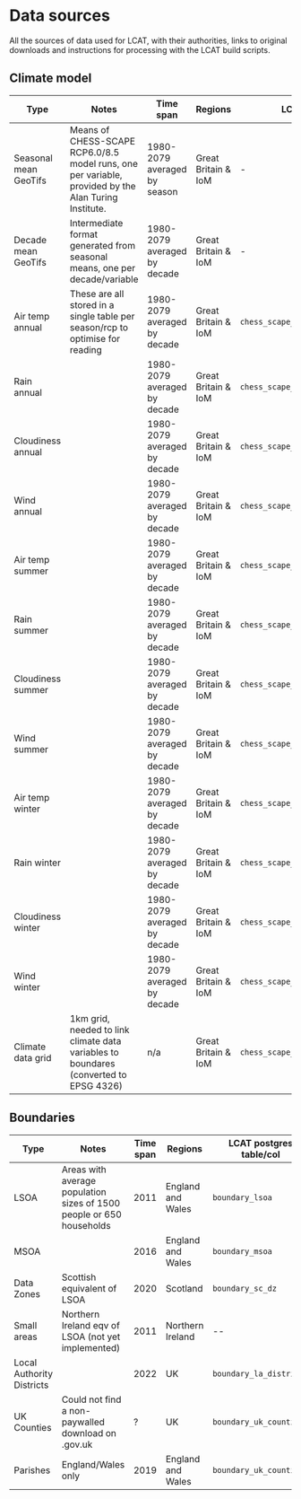 # Data sources

All the sources of data used for LCAT, with their authorities, links to original downloads and instructions for processing with the LCAT build scripts.

## Climate model

| Type              | Notes                                                                   |  Time span                   | Regions             | LCAT postgres table/col                   | Original Format | Coordinate system | Source URL | Authority                  |
|-------------------|-------------------------------------------------------------------------|------------------------------|---------------------|------------------------------------------|-----------------|-------------------|------------|----------------------------|
| Seasonal mean GeoTifs | Means of CHESS-SCAPE RCP6.0/8.5 model runs, one per variable, provided by the Alan Turing Institute. | 1980-2079 averaged by season | Great Britain & IoM | -                                         | GeoTiff         | EPSG 9001         | -          | https://uk-scape.ceh.ac.uk |  
| Decade mean GeoTifs | Intermediate format generated from seasonal means, one per decade/variable | 1980-2079  averaged by decade | Great Britain & IoM | -                                         | GeoTiff         | EPSG 9001         | -          | https://uk-scape.ceh.ac.uk |  
| Air temp annual   | These are all stored in a single table per season/rcp to optimise for reading| 1980-2079 averaged by decade | Great Britain & IoM | `chess_scape_<rcp>_annual/tas_<decade>`    | GeoTiff         | -                 | -          | https://uk-scape.ceh.ac.uk |  
| Rain annual       |                                                                         | 1980-2079 averaged by decade | Great Britain & IoM | `chess_scape_<rcp>_annual/pr_<decade>`     | GeoTiff         | -                 | -          | https://uk-scape.ceh.ac.uk |  
| Cloudiness annual |                                                                         | 1980-2079 averaged by decade | Great Britain & IoM | `chess_scape_<rcp>_annual/rsds_<decade>`   | GeoTiff         | -                 | -          | https://uk-scape.ceh.ac.uk |  
| Wind annual       |                                                                         | 1980-2079 averaged by decade | Great Britain & IoM | `chess_scape_<rcp>_annual/sfcWind_<decade>`| GeoTiff         | -                 | -          | https://uk-scape.ceh.ac.uk |  
| Air temp summer   |                                                                         | 1980-2079 averaged by decade | Great Britain & IoM | `chess_scape_<rcp>_summer/tas_<decade>`    | GeoTiff         | -                 | -          | https://uk-scape.ceh.ac.uk |  
| Rain summer       |                                                                         | 1980-2079 averaged by decade | Great Britain & IoM | `chess_scape_<rcp>_summer/pr_<decade>`     | GeoTiff         | -                 | -          | https://uk-scape.ceh.ac.uk |  
| Cloudiness summer |                                                                         | 1980-2079 averaged by decade | Great Britain & IoM | `chess_scape_<rcp>_summer/rsds_<decade>`   | GeoTiff         | -                 | -          | https://uk-scape.ceh.ac.uk |  
| Wind summer       |                                                                         | 1980-2079 averaged by decade | Great Britain & IoM | `chess_scape_<rcp>_summer/sfcWind_<decade>`| GeoTiff         | -                 | -          | https://uk-scape.ceh.ac.uk |  
| Air temp winter   |                                                                         | 1980-2079 averaged by decade | Great Britain & IoM | `chess_scape_<rcp>_winter/tas_<decade>`    | GeoTiff         | -                 | -          | https://uk-scape.ceh.ac.uk |  
| Rain winter       |                                                                         | 1980-2079 averaged by decade | Great Britain & IoM | `chess_scape_<rcp>_winter/pr_<decade>`     | GeoTiff         | -                 | -          | https://uk-scape.ceh.ac.uk |  
| Cloudiness winter |                                                                         | 1980-2079 averaged by decade | Great Britain & IoM | `chess_scape_<rcp>_winter/rsds_<decade>`   | GeoTiff         | -                 | -          | https://uk-scape.ceh.ac.uk |  
| Wind winter       |                                                                         | 1980-2079 averaged by decade | Great Britain & IoM | `chess_scape_<rcp>_winter/sfcWind_<decade>`| GeoTiff         | -                 | -          | https://uk-scape.ceh.ac.uk |  
| Climate data grid | 1km grid, needed to link climate data variables to boundares (converted to EPSG 4326) | n/a                          | Great Britain & IoM | `chess_scape_grid`                         | GeoTiff         | EPSG 4326         | -          | https://uk-scape.ceh.ac.uk |

## Boundaries

| Type              | Notes                                                                   |  Time span | Regions             | LCAT postgres table/col  | Original Format | Coordinate system | Source URL | Authority                  |
|-------------------|-------------------------------------------------------------------------|------------|---------------------|--------------------------|-----------------|-------------------|------------|----------------------------|
| LSOA              | Areas with average population sizes of 1500 people or 650 households    | 2011       | England and Wales   | `boundary_lsoa`          | ESRI shapefile  | EPSG 27700        | https://datashare.ed.ac.uk/handle/10283/2546 | University of Edinburgh |
| MSOA              |                                                                         | 2016       | England and Wales   | `boundary_msoa`          | ESRI shapefile  | EPSG 27700        | https://data.gov.uk/dataset/2cf1f346-2f74-4c06-bd4b-30d7e4df5ae7/middle-layer-super-output-area-msoa-boundaries | data.gov.uk |
| Data Zones        | Scottish equivalent of LSOA                                             | 2020       | Scotland            | `boundary_sc_dz`         | ESRI shapefile  | EPSG 4326         | https://simd.scot/#/simd2020/BTTTFTT/12/-4.6223/55.5558/ | scot.gov |
| Small areas       | Northern Ireland eqv of LSOA (not yet implemented)                      | 2011       | Northern Ireland    | --                       | ESRI shapefile  | --                | Maybe: https://www.nisra.gov.uk/support/output-geography-census-2011/small-areas | NISRA |
| Local Authority Districts |                                                                 | 2022       | UK                  | `boundary_la_districts`  | ESRI shapefile  | EPSG 27700        | https://geoportal.statistics.gov.uk/datasets/ons::local-authority-districts-may-2022-uk-bfc-v3/ | ONS |
| UK Counties       | Could not find a non-paywalled download on .gov.uk                      | ?          | UK                  | `boundary_uk_counties`   | ESRI shapefile  | EPSG 32630        | https://www.ukpostcode.net/shapefile-of-uk-administrative-counties-wiki-16.html | ukpostcode.net?? |
| Parishes          | England/Wales only                                                      | 2019       | England and Wales   | `boundary_uk_counties`   | ESRI shapefile  | EPSG 27700        | https://geoportal.statistics.gov.uk/datasets/parishes-and-non-civil-parished-areas-april-2019-ew-bgc/ | ONS |

